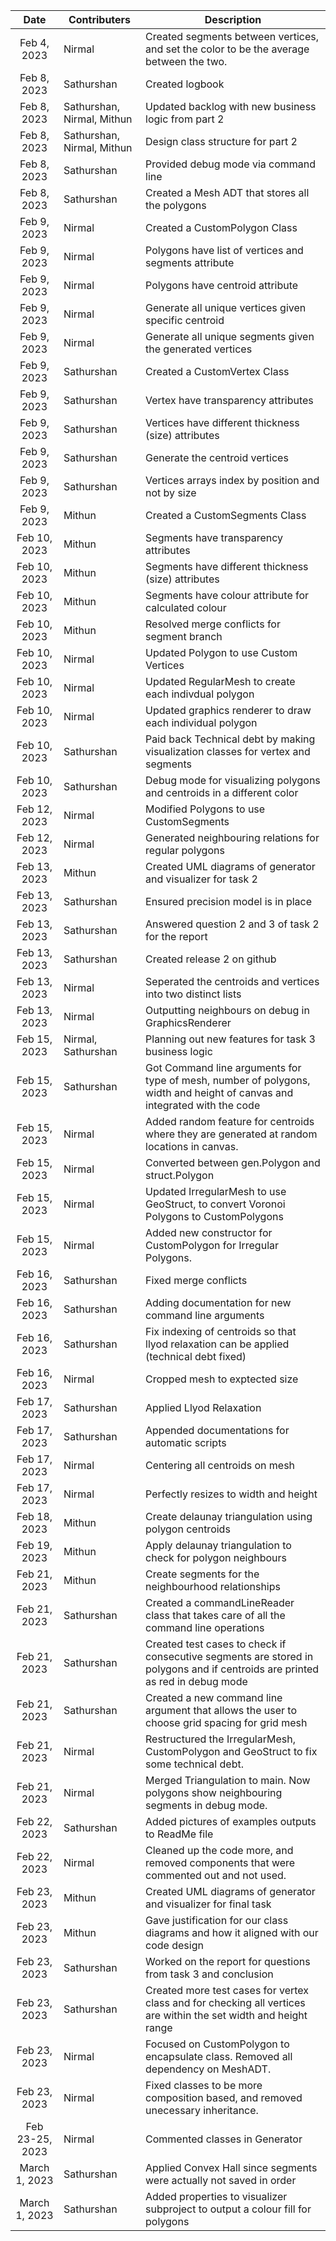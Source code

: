 | Date | Contributers | Description | 
|:--:|---------------|------|
|  Feb 4, 2023  |  Nirmal        |   Created segments between vertices, and set the color to be the average between the two.    |  
|  Feb 8, 2023  |  Sathurshan        |  Created logbook    |  
|  Feb 8, 2023  |  Sathurshan, Nirmal, Mithun        |  Updated backlog with new business logic from part 2    | 
|  Feb 8, 2023  |  Sathurshan, Nirmal, Mithun        |  Design class structure for part 2    |
|  Feb 8, 2023  |  Sathurshan       |  Provided debug mode via command line   |   
|  Feb 8, 2023  |  Sathurshan       |  Created a Mesh ADT that stores all the polygons   |  
|  Feb 9, 2023  |  Nirmal       |  Created a CustomPolygon Class   |
|  Feb 9, 2023  |  Nirmal       |  Polygons have list of vertices and segments attribute   |
|  Feb 9, 2023  |  Nirmal       |  Polygons have centroid attribute   |
|  Feb 9, 2023  |  Nirmal       |  Generate all unique vertices given specific centroid   |
|  Feb 9, 2023  |  Nirmal       |  Generate all unique segments given the generated vertices   |
|  Feb 9, 2023  |  Sathurshan       |  Created a CustomVertex Class   |    
|  Feb 9, 2023  |  Sathurshan       |  Vertex have transparency attributes   |   
|  Feb 9, 2023  |  Sathurshan       |  Vertices have different thickness (size) attributes   |   
|  Feb 9, 2023  |  Sathurshan       |  Generate the centroid vertices   |   
|  Feb 9, 2023  |  Sathurshan       |  Vertices arrays index by position and not by size   |  
|  Feb 9, 2023  |  Mithun       |  Created a CustomSegments Class   |    
|  Feb 10, 2023  |  Mithun       |  Segments have transparency attributes   |   
|  Feb 10, 2023  |  Mithun       |  Segments have different thickness (size) attributes   |   
|  Feb 10, 2023  |  Mithun       |  Segments have colour attribute for calculated colour   |
|  Feb 10, 2023  |  Mithun       |  Resolved merge conflicts for segment branch   |
|  Feb 10, 2023  |  Nirmal       |  Updated Polygon to use Custom Vertices   |
|  Feb 10, 2023  |  Nirmal       |  Updated RegularMesh to create each indivdual polygon   |
|  Feb 10, 2023  |  Nirmal       |  Updated graphics renderer to draw each individual polygon   |
|  Feb 10, 2023  |  Sathurshan       |  Paid back Technical debt by making visualization classes for vertex and segments   |  
|  Feb 10, 2023  |  Sathurshan       |  Debug mode for visualizing polygons and centroids in a different color |  
|  Feb 12, 2023  |  Nirmal       |  Modified Polygons to use CustomSegments   |
|  Feb 12, 2023  |  Nirmal       |  Generated neighbouring relations for regular polygons   |
|  Feb 13, 2023  |  Mithun       |  Created UML diagrams of generator and visualizer for task 2  |
|  Feb 13, 2023  |  Sathurshan       |  Ensured precision model is in place |  
|  Feb 13, 2023  |  Sathurshan       |  Answered question 2 and 3 of task 2 for the report |
|  Feb 13, 2023  |  Sathurshan       |  Created release 2 on github |    
|  Feb 13, 2023  |  Nirmal       |  Seperated the centroids and vertices into two distinct lists   |
|  Feb 13, 2023  |  Nirmal       |  Outputting neighbours on debug in GraphicsRenderer   |
|  Feb 15, 2023  |  Nirmal, Sathurshan       |  Planning out new features for task 3 business logic |    
|  Feb 15, 2023  |  Sathurshan       |  Got Command line arguments for type of mesh, number of polygons, width and height of canvas and integrated with the code |   
|  Feb 15, 2023  |  Nirmal       |  Added random feature for centroids where they are generated at random locations in canvas.   |
|  Feb 15, 2023  |  Nirmal       |  Converted between gen.Polygon and struct.Polygon   |
|  Feb 15, 2023  |  Nirmal       |  Updated IrregularMesh to use GeoStruct, to convert Voronoi Polygons to CustomPolygons   |
|  Feb 15, 2023  |  Nirmal       |  Added new constructor for CustomPolygon for Irregular Polygons.   |
|  Feb 16, 2023  |  Sathurshan       |  Fixed merge conflicts |    
|  Feb 16, 2023  |  Sathurshan       |  Adding documentation for new command line arguments |  
|  Feb 16, 2023  |  Sathurshan       |  Fix indexing of centroids so that llyod relaxation can be applied (technical debt fixed) |  
|  Feb 16, 2023  |  Nirmal       |  Cropped mesh to exptected size   |
|  Feb 17, 2023  |  Sathurshan       |  Applied Llyod Relaxation |  
|  Feb 17, 2023  |  Sathurshan       |  Appended documentations for automatic scripts |    
|  Feb 17, 2023  |  Nirmal       |  Centering all centroids on mesh   |
|  Feb 17, 2023  |  Nirmal       |  Perfectly resizes to width and height   |
|  Feb 18, 2023  |  Mithun       |  Create delaunay triangulation using polygon centroids |    
|  Feb 19, 2023  |  Mithun       |  Apply delaunay triangulation to check for polygon neighbours   |   
|  Feb 21, 2023  |  Mithun       |  Create segments for the neighbourhood relationships  |
|  Feb 21, 2023  |  Sathurshan       |  Created a commandLineReader class that takes care of all the command line operations   |
|  Feb 21, 2023  |  Sathurshan       |  Created test cases to check if consecutive segments are stored in polygons and if centroids are printed as red in debug mode   |
|  Feb 21, 2023  |  Sathurshan       |  Created a new command line argument that allows the user to choose grid spacing for grid mesh |
|  Feb 21, 2023  |  Nirmal       |  Restructured the IrregularMesh, CustomPolygon and GeoStruct to fix some technical debt.   |
|  Feb 21, 2023  |  Nirmal       |  Merged Triangulation to main. Now polygons show neighbouring segments in debug mode.   |
|  Feb 22, 2023  |  Sathurshan       |  Added pictures of examples outputs to ReadMe file  |
|  Feb 22, 2023  |  Nirmal       |  Cleaned up the code more, and removed components that were commented out and not used.   |
|  Feb 23, 2023  |  Mithun       |  Created UML diagrams of generator and visualizer for final task  |
|  Feb 23, 2023  |  Mithun       |  Gave justification for our class diagrams and how it aligned with our code design  |
|  Feb 23, 2023  |  Sathurshan       |  Worked on the report for questions from task 3 and conclusion |
|  Feb 23, 2023  |  Sathurshan       |  Created more test cases for vertex class and for checking all vertices are within the set width and height range |
|  Feb 23, 2023  |  Nirmal       |   Focused on CustomPolygon to encapsulate class. Removed all dependency on MeshADT.  |
|  Feb 23, 2023  |  Nirmal       |   Fixed classes to be more composition based, and removed unecessary inheritance.  |
|  Feb 23-25, 2023  |  Nirmal       |   Commented classes in Generator  |
|  March 1, 2023  |  Sathurshan       |   Applied Convex Hall since segments were actually not saved in order |
|  March 1, 2023  |  Sathurshan       |   Added properties to visualizer subproject to output a colour fill for polygons |
